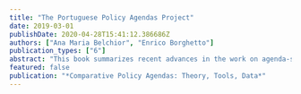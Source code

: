 ```yaml
---
title: "The Portuguese Policy Agendas Project"
date: 2019-03-01
publishDate: 2020-04-28T15:41:12.386686Z
authors: ["Ana Maria Belchior", "Enrico Borghetto"]
publication_types: ["6"]
abstract: "This book summarizes recent advances in the work on agenda-setting in a comparative perspective. The book first presents and explains the data-gathering effort undertaken within the Comparative Agendas Project over the past ten years. Individual country chapters then present the research undertaken within the many national projects. The third section illustrates the possibilities and directions for new research in comparative public policy using the data presented in this book. All the data used and discussed in the book is moreover publicly available. The book represents a significant contribution to the study of comparative public policy. By introducing a unified research infrastructure it opens up new possibilities for both empirical and theoretical research in this area."
featured: false
publication: "*Comparative Policy Agendas: Theory, Tools, Data*"
---
```


